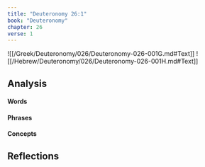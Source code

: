```yaml
---
title: "Deuteronomy 26:1"
book: "Deuteronomy"
chapter: 26
verse: 1
---
```

![[/Greek/Deuteronomy/026/Deuteronomy-026-001G.md#Text]]
![[/Hebrew/Deuteronomy/026/Deuteronomy-026-001H.md#Text]]

## Analysis

#### Words

#### Phrases

#### Concepts

## Reflections
